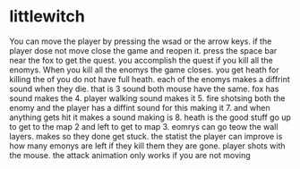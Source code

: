 # littlewitch
You can move the player by pressing the wsad or the arrow keys.
if the player dose not move close the game and reopen it.
press the space bar near the fox to get the quest.
you accomplish the quest if you kill all the enomys.
When you kill all the enomys the game closes.
you get heath for killing the of you do not have full heath.
each of the enomys makes a diffrint sound when they die. that is 3 sound both mouse have the same.
fox has sound makes the 4.
player walking sound makes it 5.
fire shotsing both the enomy and the player has a diffint sound for this making it 7.
and when anything gets hit it makes a sound making is 8.
heath is the good stuff go up to get to the map 2 and left to get to map 3.
eomrys can go teow the wall layers. makes so they done get stuck.
the statist the player can improve is how many emonys are left if they kill them they are gone.
player shots with the mouse.
the attack animation only works if you are not moving
